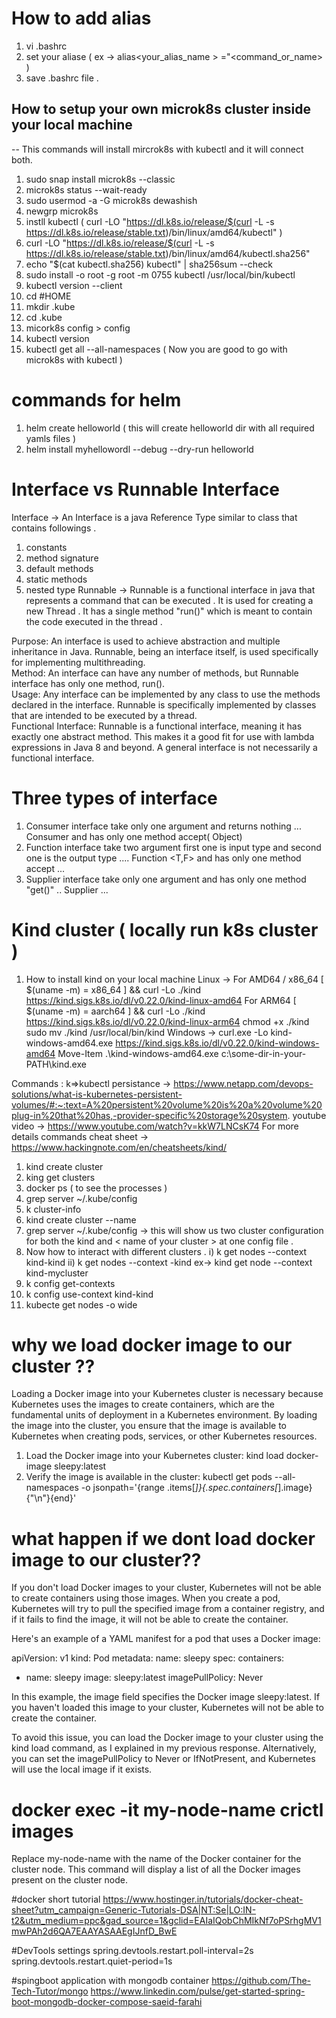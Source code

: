 # How to add alias 
1. vi .bashrc
2. set your aliase ( ex -> alias<your_alias_name > ="<command_or_name> )
3. save .bashrc file .


## How to setup your own microk8s cluster inside your local machine
-- This commands will install mircrok8s with kubectl and it will connect both.

1. sudo snap install microk8s --classic
2. microk8s status --wait-ready
3. sudo usermod -a -G microk8s dewashish
4. newgrp microk8s
5. instll kubectl ( curl -LO "https://dl.k8s.io/release/$(curl -L -s https://dl.k8s.io/release/stable.txt)/bin/linux/amd64/kubectl" )
6. curl -LO "https://dl.k8s.io/release/$(curl -L -s https://dl.k8s.io/release/stable.txt)/bin/linux/amd64/kubectl.sha256"
7. echo "$(cat kubectl.sha256)  kubectl" | sha256sum --check
8. sudo install -o root -g root -m 0755 kubectl /usr/local/bin/kubectl
9. kubectl version --client
10. cd #HOME
11. mkdir .kube
12. cd .kube
13. micork8s config > config
14. kubectl version
15. kubectl get all --all-namespaces
    ( Now you are good to go with microk8s with kubectl ) 

# commands for helm 
1. helm create helloworld ( this will create helloworld dir with all required yamls files )
2. helm install myhellowordl --debug --dry-run helloworld

# Interface vs Runnable Interface 
Interface -> An Interface is a java Reference Type similar to class that contains followings .
1. constants
2. method signature
3. default methods
4. static methods
5. nested type
Runnable -> Runnable is a functional interface in java that represents a command that can be executed . It is used for creating a new Thread . It has a single method "run()" which is meant to contain the code executed in the thread .

Purpose: An interface is used to achieve abstraction and multiple inheritance in Java. Runnable, being an interface itself, is used specifically for implementing multithreading.  
Method: An interface can have any number of methods, but Runnable interface has only one method, run().  
Usage: Any interface can be implemented by any class to use the methods declared in the interface. Runnable is specifically implemented by classes that are intended to be executed by a thread.  
Functional Interface: Runnable is a functional interface, meaning it has exactly one abstract method. This makes it a good fit for use with lambda expressions in Java 8 and beyond. A general interface is not necessarily a functional interface.

# Three types of interface 
1. Consumer interface take only one argument and returns nothing ... Consumer<T> and has only one method accept( Object)
2. Function interface take two argument first one is input type and second one is the output type .... Function <T,F> and has only one method accept ...
3. Supplier interface take only one argument and has only one method "get()" .. Supplier<T> ...

# Kind cluster ( locally run k8s cluster ) 
1. How to install kind on your local machine
   Linux ->
    For AMD64 / x86_64
    [ $(uname -m) = x86_64 ] && curl -Lo ./kind https://kind.sigs.k8s.io/dl/v0.22.0/kind-linux-amd64
    For ARM64
    [ $(uname -m) = aarch64 ] && curl -Lo ./kind https://kind.sigs.k8s.io/dl/v0.22.0/kind-linux-arm64
   chmod +x ./kind
   sudo mv ./kind /usr/local/bin/kind
Windows ->
  curl.exe -Lo kind-windows-amd64.exe https://kind.sigs.k8s.io/dl/v0.22.0/kind-windows-amd64
  Move-Item .\kind-windows-amd64.exe c:\some-dir-in-your-PATH\kind.exe

Commands :
k=>kubectl 
persistance -> https://www.netapp.com/devops-solutions/what-is-kubernetes-persistent-volumes/#:~:text=A%20persistent%20volume%20is%20a%20volume%20plug-in%20that%20has,-provider-specific%20storage%20system.
youtube video -> https://www.youtube.com/watch?v=kkW7LNCsK74
For more details commands cheat sheet -> https://www.hackingnote.com/en/cheatsheets/kind/
1. kind create cluster 
2. king get clusters 
3. docker ps ( to see the processes ) 
4. grep server ~/.kube/config
5. k cluster-info 
6. kind create cluster --name <Name your cluster> 
7. grep server ~/.kube/config -> this will show us two cluster configuration for both the kind and < name of your cluster > at one config file .
8. Now how to interact with different clusters .
   i) k get nodes --context kind-kind
   ii) k get nodes --context <Name your Clusters >-kind
       ex-> kind get node --context kind-mycluster
9. k config get-contexts 
10. k config use-context kind-kind
11. kubecte get nodes -o wide
# why we load docker image to our cluster ??

Loading a Docker image into your Kubernetes cluster is necessary because Kubernetes uses the images to create containers, which are the fundamental units of deployment in a Kubernetes environment. By loading the image into the cluster, you ensure that the image is available to Kubernetes when creating pods, services, or other Kubernetes resources.

1. Load the Docker image into your Kubernetes 
cluster: kind load docker-image sleepy:latest
2. Verify the image is available in the cluster: kubectl get pods --all-namespaces -o jsonpath='{range .items[*]}{.spec.containers[*].image}{"\n"}{end}'

# what happen if we dont load docker image to our cluster??

If you don't load Docker images to your cluster, Kubernetes will not be able to create containers using those images. When you create a pod, Kubernetes will try to pull the specified image from a container registry, and if it fails to find the image, it will not be able to create the container.

Here's an example of a YAML manifest for a pod that uses a Docker image:

apiVersion: v1
kind: Pod
metadata:
  name: sleepy
spec:
  containers:
  - name: sleepy
    image: sleepy:latest
    imagePullPolicy: Never

In this example, the image field specifies the Docker image sleepy:latest. If you haven't loaded this image to your cluster, Kubernetes will not be able to create the container.

To avoid this issue, you can load the Docker image to your cluster using the kind load command, as I explained in my previous response. Alternatively, you can set the imagePullPolicy to Never or IfNotPresent, and Kubernetes will use the local image if it exists.

# docker exec -it my-node-name crictl images
Replace my-node-name with the name of the Docker container for the cluster node. This command will display a list of all the Docker images present on the cluster node.

#docker short tutorial 
https://www.hostinger.in/tutorials/docker-cheat-sheet?utm_campaign=Generic-Tutorials-DSA|NT:Se|LO:IN-t2&utm_medium=ppc&gad_source=1&gclid=EAIaIQobChMIkNf7oPSrhgMV1mwPAh2d6QA7EAAYASAAEgIJnfD_BwE

#DevTools settings 
spring.devtools.restart.poll-interval=2s
spring.devtools.restart.quiet-period=1s     

#spingboot application with mongodb container 
https://github.com/The-Tech-Tutor/mongo
https://www.linkedin.com/pulse/get-started-spring-boot-mongodb-docker-compose-saeid-farahi
